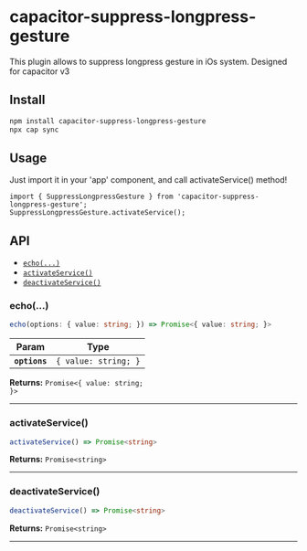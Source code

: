 # capacitor-suppress-longpress-gesture
This plugin allows to suppress longpress gesture in iOs system. Designed for capacitor v3

## Install

```bash
npm install capacitor-suppress-longpress-gesture
npx cap sync
```


## Usage 

Just import it in your 'app' component, and call activateService() method! 

```
import { SuppressLongpressGesture } from 'capacitor-suppress-longpress-gesture';
SuppressLongpressGesture.activateService();
```

## API

<docgen-index>

* [`echo(...)`](#echo)
* [`activateService()`](#activateservice)
* [`deactivateService()`](#deactivateservice)

</docgen-index>

<docgen-api>
<!--Update the source file JSDoc comments and rerun docgen to update the docs below-->

### echo(...)

```typescript
echo(options: { value: string; }) => Promise<{ value: string; }>
```

| Param         | Type                            |
| ------------- | ------------------------------- |
| **`options`** | <code>{ value: string; }</code> |

**Returns:** <code>Promise&lt;{ value: string; }&gt;</code>

--------------------


### activateService()

```typescript
activateService() => Promise<string>
```

**Returns:** <code>Promise&lt;string&gt;</code>

--------------------


### deactivateService()

```typescript
deactivateService() => Promise<string>
```

**Returns:** <code>Promise&lt;string&gt;</code>

--------------------

</docgen-api>
